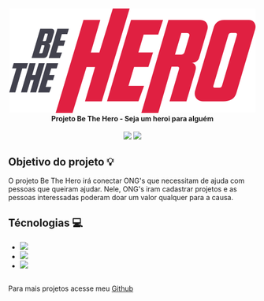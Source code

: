 <h4 align="center">
<img src="./frontend/src/assets/logo.svg"/>
<br>Projeto Be The Hero - Seja um heroi para alguém
</h4>
<p align="center">
    <img src="https://img.shields.io/badge/Version-0.1-red.svg"/>
    <img src="https://img.shields.io/badge/License-MIT-red.svg"/>
</p>

## Objetivo do projeto :bulb:

O projeto Be The Hero irá conectar ONG's que necessitam de ajuda com pessoas que queiram ajudar.
Nele, ONG's iram cadastrar projetos e as pessoas interessadas poderam doar um valor qualquer para a causa.

## Técnologias :computer:

 - <span><img href="https://reactnative.dev/" src="https://img.shields.io/badge/ReactNative-Mobile-blue.svg"/></span>
 - <span><img href="https://nodejs.org/en/" src="https://img.shields.io/badge/NodeJS-Backend-green.svg"/></span>
 - <span><img href="https://pt-br.reactjs.org/" src="https://img.shields.io/badge/React-Frontend-blue.svg"/></span>

 ## 
 Para mais projetos acesse meu <a href="https://github.com/AbnerPS">Github <i class="fa fa-github"></i></a>
